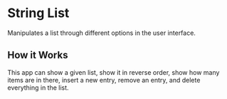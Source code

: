# String List
Manipulates a list through different options in the user interface.

## How it Works
This app can show a given list, show it in reverse order, show how many items are in there, insert a new entry, remove an entry, and delete everything in the list.
